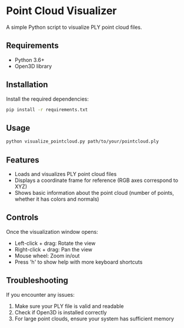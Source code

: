 # Point Cloud Visualizer

A simple Python script to visualize PLY point cloud files.

## Requirements

- Python 3.6+
- Open3D library

## Installation

Install the required dependencies:

```bash
pip install -r requirements.txt
```

## Usage

```bash
python visualize_pointcloud.py path/to/your/pointcloud.ply
```

## Features

- Loads and visualizes PLY point cloud files
- Displays a coordinate frame for reference (RGB axes correspond to XYZ)
- Shows basic information about the point cloud (number of points, whether it has colors and normals)

## Controls

Once the visualization window opens:
- Left-click + drag: Rotate the view
- Right-click + drag: Pan the view
- Mouse wheel: Zoom in/out
- Press 'h' to show help with more keyboard shortcuts

## Troubleshooting

If you encounter any issues:
1. Make sure your PLY file is valid and readable
2. Check if Open3D is installed correctly
3. For large point clouds, ensure your system has sufficient memory 